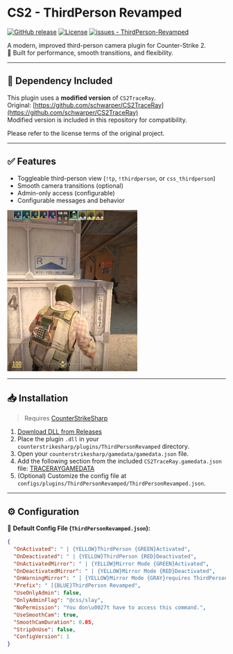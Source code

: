 # CS2 - ThirdPerson Revamped

[![GitHub release](https://img.shields.io/github/release/KKNecmi/ThirdPerson-Revamped?include_prereleases=&sort=semver&color=blue)](https://github.com/KKNecmi/ThirdPerson-Revamped/releases/)
[![License](https://img.shields.io/badge/License-GPLv3-blue)](#license)
[![issues - ThirdPerson-Revamped](https://img.shields.io/github/issues/KKNecmi/ThirdPerson-Revamped?color=darkgreen)](https://github.com/KKNecmi/ThirdPerson-Revamped/issues)

A modern, improved third-person camera plugin for Counter-Strike 2.  
🧠 Built for performance, smooth transitions, and flexibility.

---

## 🧩 Dependency Included

This plugin uses a **modified version** of `CS2TraceRay`.  
Original: [https://github.com/schwarper/CS2TraceRay](https://github.com/schwarper/CS2TraceRay)  
Modified version is included in this repository for compatibility.

Please refer to the license terms of the original project.

---

## ✅ Features

- Toggleable third-person view (`!tp`, `!thirdperson`, or `css_thirdperson`)
- Smooth camera transitions (optional)
- Admin-only access (configurable)
- Configurable messages and behavior

<p align="left"> <img src="https://github.com/KKNecmi/ThirdPerson-Revamped/blob/main/ThirdPerson/images/ScreenShotThirdPerson.png" alt="ThirdPerson Screenshot" width="300"/> </p>

---

## 📥 Installation

> Requires [CounterStrikeSharp](https://github.com/roflmuffin/CounterStrikeSharp)

1. [Download DLL from Releases](https://github.com/KKNecmi/ThirdPerson-Revamped/releases/latest)
2. Place the plugin `.dll` in your `counterstrikesharp/plugins/ThirdPersonRevamped` directory.
3. Open your `counterstrikesharp/gamedata/gamedata.json` file.
4. Add the following section from the included `CS2TraceRay.gamedata.json` file:
   [TRACERAYGAMEDATA](https://raw.githubusercontent.com/KKNecmi/ThirdPerson-Revamped/refs/heads/main/CS2TraceRay/CS2TraceRay.gamedata.json)
5. (Optional) Customize the config file at `configs/plugins/ThirdPersonRevamped/ThirdPersonRevamped.json`.

---

## ⚙️ Configuration

📁 **Default Config File (`ThirdPersonRevamped.json`):**

```json
{
  "OnActivated": " | {YELLOW}ThirdPerson {GREEN}Activated",
  "OnDeactivated": " | {YELLOW}ThirdPerson {RED}Deactivated",
  "OnActivatedMirror": " | {YELLOW}Mirror Mode {GREEN}Activated",
  "OnDeactivatedMirror": " | {YELLOW}Mirror Mode {RED}Deactivated",
  "OnWarningMirror": " | {YELLOW}Mirror Mode {GRAY}requires ThirdPerson to be active!",
  "Prefix": " [{BLUE}ThirdPerson Revamped",
  "UseOnlyAdmin": false,
  "OnlyAdminFlag": "@css/slay",
  "NoPermission": "You don\u0027t have to access this command.",
  "UseSmoothCam": true,
  "SmoothCamDuration": 0.05,
  "StripOnUse": false,
  "ConfigVersion": 1
}
```
